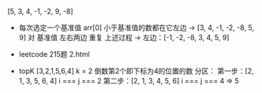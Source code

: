 [5, 3, 4, -1, -2, 9, -8]

- 每次选定一个基准值 arr[0]
  小于基准值的数都在它左边 ->  [3, 4, -1, -2, -8, 5, 9]
  对 基准值 左右两边 重复 上述过程
  -> 左边：[-1, -2, -8, 3, 4, 5, 9]

- leetcode 215题 2.html
- topK
[3,2,1,5,6,4]   k = 2
倒数第2个即下标为4的位置的数
分区：
  第一步：[2, 1, 3, 5, 6, 4]  i === j === 2
  第二步：[2, 1, 3, 4, 5, 6]  i === j === 4  => 5